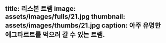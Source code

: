 title: 리스본 트램
image: assets/images/fulls/21.jpg
thumbnail: assets/images/thumbs/21.jpg
caption: 아주 유명한 에그타르트를 먹으러 갈 수 있는 트램.
---
